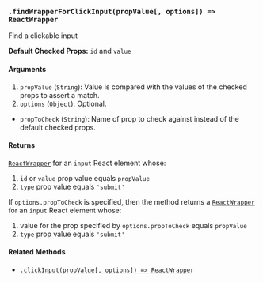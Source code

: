### `.findWrapperForClickInput(propValue[, options]) => ReactWrapper`

Find a clickable input

**Default Checked Props:** `id` and `value`

#### Arguments

1. `propValue` (`String`): Value is compared with the values of the checked props to assert a match.
2. `options` (`Object`): Optional.
  * `propToCheck` (`String`): Name of prop to check against instead of the default checked props.

#### Returns

[`ReactWrapper`][react-wrapper] for an `input` React element whose:
  1. `id` or `value` prop value equals `propValue`
  2. `type` prop value equals `'submit'`

If `options.propToCheck` is specified, then the method returns a
[`ReactWrapper`][react-wrapper] for an `input` React element whose:
  1. value for the prop specified by `options.propToCheck` equals `propValue`
  2. `type` prop value equals `'submit'`

#### Related Methods

- [`.clickInput(propValue[, options]) => ReactWrapper`](clickInput.md)

[react-wrapper]: https://github.com/airbnb/enzyme/blob/master/docs/api/mount.md#reactwrapper-api

